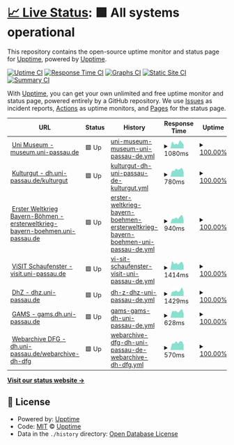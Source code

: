 # [📈 Live Status](https://upptime.github.io/upptime): <!--live status--> **🟩 All systems operational**

This repository contains the open-source uptime monitor and status page for [Upptime](https://upptime.js.org), powered by [Upptime](https://github.com/upptime/upptime).

[![Uptime CI](https://github.com/sepastian/status/workflows/Uptime%20CI/badge.svg)](https://github.com/sepastian/status/actions?query=workflow%3A%22Uptime+CI%22)
[![Response Time CI](https://github.com/sepastian/status/workflows/Response%20Time%20CI/badge.svg)](https://github.com/sepastian/status/actions?query=workflow%3A%22Response+Time+CI%22)
[![Graphs CI](https://github.com/sepastian/status/workflows/Graphs%20CI/badge.svg)](https://github.com/sepastian/status/actions?query=workflow%3A%22Graphs+CI%22)
[![Static Site CI](https://github.com/sepastian/status/workflows/Static%20Site%20CI/badge.svg)](https://github.com/sepastian/status/actions?query=workflow%3A%22Static+Site+CI%22)
[![Summary CI](https://github.com/sepastian/status/workflows/Summary%20CI/badge.svg)](https://github.com/sepastian/status/actions?query=workflow%3A%22Summary+CI%22)

With [Upptime](https://upptime.js.org), you can get your own unlimited and free uptime monitor and status page, powered entirely by a GitHub repository. We use [Issues](https://github.com/upptime/upptime/issues) as incident reports, [Actions](https://github.com/sepastian/status/actions) as uptime monitors, and [Pages](https://upptime.github.io/upptime) for the status page.

<!--start: status pages-->
<!-- This summary is generated by Upptime (https://github.com/upptime/upptime) -->
<!-- Do not edit this manually, your changes will be overwritten -->
<!-- prettier-ignore -->
| URL | Status | History | Response Time | Uptime |
| --- | ------ | ------- | ------------- | ------ |
| <img alt="" src="https://favicons.githubusercontent.com/museum.uni-passau.de" height="13"> [Uni Museum - museum.uni-passau.de](https://museum.uni-passau.de) | 🟩 Up | [uni-museum-museum-uni-passau-de.yml](https://github.com/sepastian/status/commits/HEAD/history/uni-museum-museum-uni-passau-de.yml) | <details><summary><img alt="Response time graph" src="./graphs/uni-museum-museum-uni-passau-de/response-time-week.png" height="20"> 1080ms</summary><br><a href="https://sepastian.github.io/status/history/uni-museum-museum-uni-passau-de"><img alt="Response time 916" src="https://img.shields.io/endpoint?url=https%3A%2F%2Fraw.githubusercontent.com%2Fsepastian%2Fstatus%2FHEAD%2Fapi%2Funi-museum-museum-uni-passau-de%2Fresponse-time.json"></a><br><a href="https://sepastian.github.io/status/history/uni-museum-museum-uni-passau-de"><img alt="24-hour response time 1438" src="https://img.shields.io/endpoint?url=https%3A%2F%2Fraw.githubusercontent.com%2Fsepastian%2Fstatus%2FHEAD%2Fapi%2Funi-museum-museum-uni-passau-de%2Fresponse-time-day.json"></a><br><a href="https://sepastian.github.io/status/history/uni-museum-museum-uni-passau-de"><img alt="7-day response time 1080" src="https://img.shields.io/endpoint?url=https%3A%2F%2Fraw.githubusercontent.com%2Fsepastian%2Fstatus%2FHEAD%2Fapi%2Funi-museum-museum-uni-passau-de%2Fresponse-time-week.json"></a><br><a href="https://sepastian.github.io/status/history/uni-museum-museum-uni-passau-de"><img alt="30-day response time 939" src="https://img.shields.io/endpoint?url=https%3A%2F%2Fraw.githubusercontent.com%2Fsepastian%2Fstatus%2FHEAD%2Fapi%2Funi-museum-museum-uni-passau-de%2Fresponse-time-month.json"></a><br><a href="https://sepastian.github.io/status/history/uni-museum-museum-uni-passau-de"><img alt="1-year response time 916" src="https://img.shields.io/endpoint?url=https%3A%2F%2Fraw.githubusercontent.com%2Fsepastian%2Fstatus%2FHEAD%2Fapi%2Funi-museum-museum-uni-passau-de%2Fresponse-time-year.json"></a></details> | <details><summary><a href="https://sepastian.github.io/status/history/uni-museum-museum-uni-passau-de">100.00%</a></summary><a href="https://sepastian.github.io/status/history/uni-museum-museum-uni-passau-de"><img alt="All-time uptime 100.00%" src="https://img.shields.io/endpoint?url=https%3A%2F%2Fraw.githubusercontent.com%2Fsepastian%2Fstatus%2FHEAD%2Fapi%2Funi-museum-museum-uni-passau-de%2Fuptime.json"></a><br><a href="https://sepastian.github.io/status/history/uni-museum-museum-uni-passau-de"><img alt="24-hour uptime 100.00%" src="https://img.shields.io/endpoint?url=https%3A%2F%2Fraw.githubusercontent.com%2Fsepastian%2Fstatus%2FHEAD%2Fapi%2Funi-museum-museum-uni-passau-de%2Fuptime-day.json"></a><br><a href="https://sepastian.github.io/status/history/uni-museum-museum-uni-passau-de"><img alt="7-day uptime 100.00%" src="https://img.shields.io/endpoint?url=https%3A%2F%2Fraw.githubusercontent.com%2Fsepastian%2Fstatus%2FHEAD%2Fapi%2Funi-museum-museum-uni-passau-de%2Fuptime-week.json"></a><br><a href="https://sepastian.github.io/status/history/uni-museum-museum-uni-passau-de"><img alt="30-day uptime 100.00%" src="https://img.shields.io/endpoint?url=https%3A%2F%2Fraw.githubusercontent.com%2Fsepastian%2Fstatus%2FHEAD%2Fapi%2Funi-museum-museum-uni-passau-de%2Fuptime-month.json"></a><br><a href="https://sepastian.github.io/status/history/uni-museum-museum-uni-passau-de"><img alt="1-year uptime 100.00%" src="https://img.shields.io/endpoint?url=https%3A%2F%2Fraw.githubusercontent.com%2Fsepastian%2Fstatus%2FHEAD%2Fapi%2Funi-museum-museum-uni-passau-de%2Fuptime-year.json"></a></details>
| <img alt="" src="https://favicons.githubusercontent.com/dh.uni-passau.de" height="13"> [Kulturgut - dh.uni-passau.de/kulturgut](https://dh.uni-passau.de/kulturgut/) | 🟩 Up | [kulturgut-dh-uni-passau-de-kulturgut.yml](https://github.com/sepastian/status/commits/HEAD/history/kulturgut-dh-uni-passau-de-kulturgut.yml) | <details><summary><img alt="Response time graph" src="./graphs/kulturgut-dh-uni-passau-de-kulturgut/response-time-week.png" height="20"> 780ms</summary><br><a href="https://sepastian.github.io/status/history/kulturgut-dh-uni-passau-de-kulturgut"><img alt="Response time 731" src="https://img.shields.io/endpoint?url=https%3A%2F%2Fraw.githubusercontent.com%2Fsepastian%2Fstatus%2FHEAD%2Fapi%2Fkulturgut-dh-uni-passau-de-kulturgut%2Fresponse-time.json"></a><br><a href="https://sepastian.github.io/status/history/kulturgut-dh-uni-passau-de-kulturgut"><img alt="24-hour response time 783" src="https://img.shields.io/endpoint?url=https%3A%2F%2Fraw.githubusercontent.com%2Fsepastian%2Fstatus%2FHEAD%2Fapi%2Fkulturgut-dh-uni-passau-de-kulturgut%2Fresponse-time-day.json"></a><br><a href="https://sepastian.github.io/status/history/kulturgut-dh-uni-passau-de-kulturgut"><img alt="7-day response time 780" src="https://img.shields.io/endpoint?url=https%3A%2F%2Fraw.githubusercontent.com%2Fsepastian%2Fstatus%2FHEAD%2Fapi%2Fkulturgut-dh-uni-passau-de-kulturgut%2Fresponse-time-week.json"></a><br><a href="https://sepastian.github.io/status/history/kulturgut-dh-uni-passau-de-kulturgut"><img alt="30-day response time 781" src="https://img.shields.io/endpoint?url=https%3A%2F%2Fraw.githubusercontent.com%2Fsepastian%2Fstatus%2FHEAD%2Fapi%2Fkulturgut-dh-uni-passau-de-kulturgut%2Fresponse-time-month.json"></a><br><a href="https://sepastian.github.io/status/history/kulturgut-dh-uni-passau-de-kulturgut"><img alt="1-year response time 731" src="https://img.shields.io/endpoint?url=https%3A%2F%2Fraw.githubusercontent.com%2Fsepastian%2Fstatus%2FHEAD%2Fapi%2Fkulturgut-dh-uni-passau-de-kulturgut%2Fresponse-time-year.json"></a></details> | <details><summary><a href="https://sepastian.github.io/status/history/kulturgut-dh-uni-passau-de-kulturgut">100.00%</a></summary><a href="https://sepastian.github.io/status/history/kulturgut-dh-uni-passau-de-kulturgut"><img alt="All-time uptime 100.00%" src="https://img.shields.io/endpoint?url=https%3A%2F%2Fraw.githubusercontent.com%2Fsepastian%2Fstatus%2FHEAD%2Fapi%2Fkulturgut-dh-uni-passau-de-kulturgut%2Fuptime.json"></a><br><a href="https://sepastian.github.io/status/history/kulturgut-dh-uni-passau-de-kulturgut"><img alt="24-hour uptime 100.00%" src="https://img.shields.io/endpoint?url=https%3A%2F%2Fraw.githubusercontent.com%2Fsepastian%2Fstatus%2FHEAD%2Fapi%2Fkulturgut-dh-uni-passau-de-kulturgut%2Fuptime-day.json"></a><br><a href="https://sepastian.github.io/status/history/kulturgut-dh-uni-passau-de-kulturgut"><img alt="7-day uptime 100.00%" src="https://img.shields.io/endpoint?url=https%3A%2F%2Fraw.githubusercontent.com%2Fsepastian%2Fstatus%2FHEAD%2Fapi%2Fkulturgut-dh-uni-passau-de-kulturgut%2Fuptime-week.json"></a><br><a href="https://sepastian.github.io/status/history/kulturgut-dh-uni-passau-de-kulturgut"><img alt="30-day uptime 100.00%" src="https://img.shields.io/endpoint?url=https%3A%2F%2Fraw.githubusercontent.com%2Fsepastian%2Fstatus%2FHEAD%2Fapi%2Fkulturgut-dh-uni-passau-de-kulturgut%2Fuptime-month.json"></a><br><a href="https://sepastian.github.io/status/history/kulturgut-dh-uni-passau-de-kulturgut"><img alt="1-year uptime 100.00%" src="https://img.shields.io/endpoint?url=https%3A%2F%2Fraw.githubusercontent.com%2Fsepastian%2Fstatus%2FHEAD%2Fapi%2Fkulturgut-dh-uni-passau-de-kulturgut%2Fuptime-year.json"></a></details>
| <img alt="" src="https://favicons.githubusercontent.com/ersterweltkrieg-bayern-boehmen.uni-passau.de" height="13"> [Erster Weltkrieg Bayern-Böhmen - ersterweltkrieg-bayern-boehmen.uni-passau.de](https://ersterweltkrieg-bayern-boehmen.uni-passau.de/) | 🟩 Up | [erster-weltkrieg-bayern-boehmen-ersterweltkrieg-bayern-boehmen-uni-passau-de.yml](https://github.com/sepastian/status/commits/HEAD/history/erster-weltkrieg-bayern-boehmen-ersterweltkrieg-bayern-boehmen-uni-passau-de.yml) | <details><summary><img alt="Response time graph" src="./graphs/erster-weltkrieg-bayern-boehmen-ersterweltkrieg-bayern-boehmen-uni-passau-de/response-time-week.png" height="20"> 940ms</summary><br><a href="https://sepastian.github.io/status/history/erster-weltkrieg-bayern-boehmen-ersterweltkrieg-bayern-boehmen-uni-passau-de"><img alt="Response time 835" src="https://img.shields.io/endpoint?url=https%3A%2F%2Fraw.githubusercontent.com%2Fsepastian%2Fstatus%2FHEAD%2Fapi%2Ferster-weltkrieg-bayern-boehmen-ersterweltkrieg-bayern-boehmen-uni-passau-de%2Fresponse-time.json"></a><br><a href="https://sepastian.github.io/status/history/erster-weltkrieg-bayern-boehmen-ersterweltkrieg-bayern-boehmen-uni-passau-de"><img alt="24-hour response time 677" src="https://img.shields.io/endpoint?url=https%3A%2F%2Fraw.githubusercontent.com%2Fsepastian%2Fstatus%2FHEAD%2Fapi%2Ferster-weltkrieg-bayern-boehmen-ersterweltkrieg-bayern-boehmen-uni-passau-de%2Fresponse-time-day.json"></a><br><a href="https://sepastian.github.io/status/history/erster-weltkrieg-bayern-boehmen-ersterweltkrieg-bayern-boehmen-uni-passau-de"><img alt="7-day response time 940" src="https://img.shields.io/endpoint?url=https%3A%2F%2Fraw.githubusercontent.com%2Fsepastian%2Fstatus%2FHEAD%2Fapi%2Ferster-weltkrieg-bayern-boehmen-ersterweltkrieg-bayern-boehmen-uni-passau-de%2Fresponse-time-week.json"></a><br><a href="https://sepastian.github.io/status/history/erster-weltkrieg-bayern-boehmen-ersterweltkrieg-bayern-boehmen-uni-passau-de"><img alt="30-day response time 877" src="https://img.shields.io/endpoint?url=https%3A%2F%2Fraw.githubusercontent.com%2Fsepastian%2Fstatus%2FHEAD%2Fapi%2Ferster-weltkrieg-bayern-boehmen-ersterweltkrieg-bayern-boehmen-uni-passau-de%2Fresponse-time-month.json"></a><br><a href="https://sepastian.github.io/status/history/erster-weltkrieg-bayern-boehmen-ersterweltkrieg-bayern-boehmen-uni-passau-de"><img alt="1-year response time 835" src="https://img.shields.io/endpoint?url=https%3A%2F%2Fraw.githubusercontent.com%2Fsepastian%2Fstatus%2FHEAD%2Fapi%2Ferster-weltkrieg-bayern-boehmen-ersterweltkrieg-bayern-boehmen-uni-passau-de%2Fresponse-time-year.json"></a></details> | <details><summary><a href="https://sepastian.github.io/status/history/erster-weltkrieg-bayern-boehmen-ersterweltkrieg-bayern-boehmen-uni-passau-de">100.00%</a></summary><a href="https://sepastian.github.io/status/history/erster-weltkrieg-bayern-boehmen-ersterweltkrieg-bayern-boehmen-uni-passau-de"><img alt="All-time uptime 100.00%" src="https://img.shields.io/endpoint?url=https%3A%2F%2Fraw.githubusercontent.com%2Fsepastian%2Fstatus%2FHEAD%2Fapi%2Ferster-weltkrieg-bayern-boehmen-ersterweltkrieg-bayern-boehmen-uni-passau-de%2Fuptime.json"></a><br><a href="https://sepastian.github.io/status/history/erster-weltkrieg-bayern-boehmen-ersterweltkrieg-bayern-boehmen-uni-passau-de"><img alt="24-hour uptime 100.00%" src="https://img.shields.io/endpoint?url=https%3A%2F%2Fraw.githubusercontent.com%2Fsepastian%2Fstatus%2FHEAD%2Fapi%2Ferster-weltkrieg-bayern-boehmen-ersterweltkrieg-bayern-boehmen-uni-passau-de%2Fuptime-day.json"></a><br><a href="https://sepastian.github.io/status/history/erster-weltkrieg-bayern-boehmen-ersterweltkrieg-bayern-boehmen-uni-passau-de"><img alt="7-day uptime 100.00%" src="https://img.shields.io/endpoint?url=https%3A%2F%2Fraw.githubusercontent.com%2Fsepastian%2Fstatus%2FHEAD%2Fapi%2Ferster-weltkrieg-bayern-boehmen-ersterweltkrieg-bayern-boehmen-uni-passau-de%2Fuptime-week.json"></a><br><a href="https://sepastian.github.io/status/history/erster-weltkrieg-bayern-boehmen-ersterweltkrieg-bayern-boehmen-uni-passau-de"><img alt="30-day uptime 100.00%" src="https://img.shields.io/endpoint?url=https%3A%2F%2Fraw.githubusercontent.com%2Fsepastian%2Fstatus%2FHEAD%2Fapi%2Ferster-weltkrieg-bayern-boehmen-ersterweltkrieg-bayern-boehmen-uni-passau-de%2Fuptime-month.json"></a><br><a href="https://sepastian.github.io/status/history/erster-weltkrieg-bayern-boehmen-ersterweltkrieg-bayern-boehmen-uni-passau-de"><img alt="1-year uptime 100.00%" src="https://img.shields.io/endpoint?url=https%3A%2F%2Fraw.githubusercontent.com%2Fsepastian%2Fstatus%2FHEAD%2Fapi%2Ferster-weltkrieg-bayern-boehmen-ersterweltkrieg-bayern-boehmen-uni-passau-de%2Fuptime-year.json"></a></details>
| <img alt="" src="https://favicons.githubusercontent.com/visit.uni-passau.de" height="13"> [ViSIT Schaufenster - visit.uni-passau.de](https://visit.uni-passau.de/) | 🟩 Up | [vi-sit-schaufenster-visit-uni-passau-de.yml](https://github.com/sepastian/status/commits/HEAD/history/vi-sit-schaufenster-visit-uni-passau-de.yml) | <details><summary><img alt="Response time graph" src="./graphs/vi-sit-schaufenster-visit-uni-passau-de/response-time-week.png" height="20"> 1414ms</summary><br><a href="https://sepastian.github.io/status/history/vi-sit-schaufenster-visit-uni-passau-de"><img alt="Response time 1404" src="https://img.shields.io/endpoint?url=https%3A%2F%2Fraw.githubusercontent.com%2Fsepastian%2Fstatus%2FHEAD%2Fapi%2Fvi-sit-schaufenster-visit-uni-passau-de%2Fresponse-time.json"></a><br><a href="https://sepastian.github.io/status/history/vi-sit-schaufenster-visit-uni-passau-de"><img alt="24-hour response time 1480" src="https://img.shields.io/endpoint?url=https%3A%2F%2Fraw.githubusercontent.com%2Fsepastian%2Fstatus%2FHEAD%2Fapi%2Fvi-sit-schaufenster-visit-uni-passau-de%2Fresponse-time-day.json"></a><br><a href="https://sepastian.github.io/status/history/vi-sit-schaufenster-visit-uni-passau-de"><img alt="7-day response time 1414" src="https://img.shields.io/endpoint?url=https%3A%2F%2Fraw.githubusercontent.com%2Fsepastian%2Fstatus%2FHEAD%2Fapi%2Fvi-sit-schaufenster-visit-uni-passau-de%2Fresponse-time-week.json"></a><br><a href="https://sepastian.github.io/status/history/vi-sit-schaufenster-visit-uni-passau-de"><img alt="30-day response time 1414" src="https://img.shields.io/endpoint?url=https%3A%2F%2Fraw.githubusercontent.com%2Fsepastian%2Fstatus%2FHEAD%2Fapi%2Fvi-sit-schaufenster-visit-uni-passau-de%2Fresponse-time-month.json"></a><br><a href="https://sepastian.github.io/status/history/vi-sit-schaufenster-visit-uni-passau-de"><img alt="1-year response time 1404" src="https://img.shields.io/endpoint?url=https%3A%2F%2Fraw.githubusercontent.com%2Fsepastian%2Fstatus%2FHEAD%2Fapi%2Fvi-sit-schaufenster-visit-uni-passau-de%2Fresponse-time-year.json"></a></details> | <details><summary><a href="https://sepastian.github.io/status/history/vi-sit-schaufenster-visit-uni-passau-de">100.00%</a></summary><a href="https://sepastian.github.io/status/history/vi-sit-schaufenster-visit-uni-passau-de"><img alt="All-time uptime 100.00%" src="https://img.shields.io/endpoint?url=https%3A%2F%2Fraw.githubusercontent.com%2Fsepastian%2Fstatus%2FHEAD%2Fapi%2Fvi-sit-schaufenster-visit-uni-passau-de%2Fuptime.json"></a><br><a href="https://sepastian.github.io/status/history/vi-sit-schaufenster-visit-uni-passau-de"><img alt="24-hour uptime 100.00%" src="https://img.shields.io/endpoint?url=https%3A%2F%2Fraw.githubusercontent.com%2Fsepastian%2Fstatus%2FHEAD%2Fapi%2Fvi-sit-schaufenster-visit-uni-passau-de%2Fuptime-day.json"></a><br><a href="https://sepastian.github.io/status/history/vi-sit-schaufenster-visit-uni-passau-de"><img alt="7-day uptime 100.00%" src="https://img.shields.io/endpoint?url=https%3A%2F%2Fraw.githubusercontent.com%2Fsepastian%2Fstatus%2FHEAD%2Fapi%2Fvi-sit-schaufenster-visit-uni-passau-de%2Fuptime-week.json"></a><br><a href="https://sepastian.github.io/status/history/vi-sit-schaufenster-visit-uni-passau-de"><img alt="30-day uptime 100.00%" src="https://img.shields.io/endpoint?url=https%3A%2F%2Fraw.githubusercontent.com%2Fsepastian%2Fstatus%2FHEAD%2Fapi%2Fvi-sit-schaufenster-visit-uni-passau-de%2Fuptime-month.json"></a><br><a href="https://sepastian.github.io/status/history/vi-sit-schaufenster-visit-uni-passau-de"><img alt="1-year uptime 100.00%" src="https://img.shields.io/endpoint?url=https%3A%2F%2Fraw.githubusercontent.com%2Fsepastian%2Fstatus%2FHEAD%2Fapi%2Fvi-sit-schaufenster-visit-uni-passau-de%2Fuptime-year.json"></a></details>
| <img alt="" src="https://favicons.githubusercontent.com/dhz.uni-passau.de" height="13"> [DhZ - dhz.uni-passau.de](https://dhz.uni-passau.de/) | 🟩 Up | [dh-z-dhz-uni-passau-de.yml](https://github.com/sepastian/status/commits/HEAD/history/dh-z-dhz-uni-passau-de.yml) | <details><summary><img alt="Response time graph" src="./graphs/dh-z-dhz-uni-passau-de/response-time-week.png" height="20"> 1429ms</summary><br><a href="https://sepastian.github.io/status/history/dh-z-dhz-uni-passau-de"><img alt="Response time 1353" src="https://img.shields.io/endpoint?url=https%3A%2F%2Fraw.githubusercontent.com%2Fsepastian%2Fstatus%2FHEAD%2Fapi%2Fdh-z-dhz-uni-passau-de%2Fresponse-time.json"></a><br><a href="https://sepastian.github.io/status/history/dh-z-dhz-uni-passau-de"><img alt="24-hour response time 1213" src="https://img.shields.io/endpoint?url=https%3A%2F%2Fraw.githubusercontent.com%2Fsepastian%2Fstatus%2FHEAD%2Fapi%2Fdh-z-dhz-uni-passau-de%2Fresponse-time-day.json"></a><br><a href="https://sepastian.github.io/status/history/dh-z-dhz-uni-passau-de"><img alt="7-day response time 1429" src="https://img.shields.io/endpoint?url=https%3A%2F%2Fraw.githubusercontent.com%2Fsepastian%2Fstatus%2FHEAD%2Fapi%2Fdh-z-dhz-uni-passau-de%2Fresponse-time-week.json"></a><br><a href="https://sepastian.github.io/status/history/dh-z-dhz-uni-passau-de"><img alt="30-day response time 1412" src="https://img.shields.io/endpoint?url=https%3A%2F%2Fraw.githubusercontent.com%2Fsepastian%2Fstatus%2FHEAD%2Fapi%2Fdh-z-dhz-uni-passau-de%2Fresponse-time-month.json"></a><br><a href="https://sepastian.github.io/status/history/dh-z-dhz-uni-passau-de"><img alt="1-year response time 1353" src="https://img.shields.io/endpoint?url=https%3A%2F%2Fraw.githubusercontent.com%2Fsepastian%2Fstatus%2FHEAD%2Fapi%2Fdh-z-dhz-uni-passau-de%2Fresponse-time-year.json"></a></details> | <details><summary><a href="https://sepastian.github.io/status/history/dh-z-dhz-uni-passau-de">100.00%</a></summary><a href="https://sepastian.github.io/status/history/dh-z-dhz-uni-passau-de"><img alt="All-time uptime 100.00%" src="https://img.shields.io/endpoint?url=https%3A%2F%2Fraw.githubusercontent.com%2Fsepastian%2Fstatus%2FHEAD%2Fapi%2Fdh-z-dhz-uni-passau-de%2Fuptime.json"></a><br><a href="https://sepastian.github.io/status/history/dh-z-dhz-uni-passau-de"><img alt="24-hour uptime 100.00%" src="https://img.shields.io/endpoint?url=https%3A%2F%2Fraw.githubusercontent.com%2Fsepastian%2Fstatus%2FHEAD%2Fapi%2Fdh-z-dhz-uni-passau-de%2Fuptime-day.json"></a><br><a href="https://sepastian.github.io/status/history/dh-z-dhz-uni-passau-de"><img alt="7-day uptime 100.00%" src="https://img.shields.io/endpoint?url=https%3A%2F%2Fraw.githubusercontent.com%2Fsepastian%2Fstatus%2FHEAD%2Fapi%2Fdh-z-dhz-uni-passau-de%2Fuptime-week.json"></a><br><a href="https://sepastian.github.io/status/history/dh-z-dhz-uni-passau-de"><img alt="30-day uptime 100.00%" src="https://img.shields.io/endpoint?url=https%3A%2F%2Fraw.githubusercontent.com%2Fsepastian%2Fstatus%2FHEAD%2Fapi%2Fdh-z-dhz-uni-passau-de%2Fuptime-month.json"></a><br><a href="https://sepastian.github.io/status/history/dh-z-dhz-uni-passau-de"><img alt="1-year uptime 100.00%" src="https://img.shields.io/endpoint?url=https%3A%2F%2Fraw.githubusercontent.com%2Fsepastian%2Fstatus%2FHEAD%2Fapi%2Fdh-z-dhz-uni-passau-de%2Fuptime-year.json"></a></details>
| <img alt="" src="https://favicons.githubusercontent.com/gams.dh.uni-passau.de" height="13"> [GAMS - gams.dh.uni-passau.de](https://gams.dh.uni-passau.de/) | 🟩 Up | [gams-gams-dh-uni-passau-de.yml](https://github.com/sepastian/status/commits/HEAD/history/gams-gams-dh-uni-passau-de.yml) | <details><summary><img alt="Response time graph" src="./graphs/gams-gams-dh-uni-passau-de/response-time-week.png" height="20"> 628ms</summary><br><a href="https://sepastian.github.io/status/history/gams-gams-dh-uni-passau-de"><img alt="Response time 689" src="https://img.shields.io/endpoint?url=https%3A%2F%2Fraw.githubusercontent.com%2Fsepastian%2Fstatus%2FHEAD%2Fapi%2Fgams-gams-dh-uni-passau-de%2Fresponse-time.json"></a><br><a href="https://sepastian.github.io/status/history/gams-gams-dh-uni-passau-de"><img alt="24-hour response time 561" src="https://img.shields.io/endpoint?url=https%3A%2F%2Fraw.githubusercontent.com%2Fsepastian%2Fstatus%2FHEAD%2Fapi%2Fgams-gams-dh-uni-passau-de%2Fresponse-time-day.json"></a><br><a href="https://sepastian.github.io/status/history/gams-gams-dh-uni-passau-de"><img alt="7-day response time 628" src="https://img.shields.io/endpoint?url=https%3A%2F%2Fraw.githubusercontent.com%2Fsepastian%2Fstatus%2FHEAD%2Fapi%2Fgams-gams-dh-uni-passau-de%2Fresponse-time-week.json"></a><br><a href="https://sepastian.github.io/status/history/gams-gams-dh-uni-passau-de"><img alt="30-day response time 676" src="https://img.shields.io/endpoint?url=https%3A%2F%2Fraw.githubusercontent.com%2Fsepastian%2Fstatus%2FHEAD%2Fapi%2Fgams-gams-dh-uni-passau-de%2Fresponse-time-month.json"></a><br><a href="https://sepastian.github.io/status/history/gams-gams-dh-uni-passau-de"><img alt="1-year response time 689" src="https://img.shields.io/endpoint?url=https%3A%2F%2Fraw.githubusercontent.com%2Fsepastian%2Fstatus%2FHEAD%2Fapi%2Fgams-gams-dh-uni-passau-de%2Fresponse-time-year.json"></a></details> | <details><summary><a href="https://sepastian.github.io/status/history/gams-gams-dh-uni-passau-de">100.00%</a></summary><a href="https://sepastian.github.io/status/history/gams-gams-dh-uni-passau-de"><img alt="All-time uptime 99.77%" src="https://img.shields.io/endpoint?url=https%3A%2F%2Fraw.githubusercontent.com%2Fsepastian%2Fstatus%2FHEAD%2Fapi%2Fgams-gams-dh-uni-passau-de%2Fuptime.json"></a><br><a href="https://sepastian.github.io/status/history/gams-gams-dh-uni-passau-de"><img alt="24-hour uptime 100.00%" src="https://img.shields.io/endpoint?url=https%3A%2F%2Fraw.githubusercontent.com%2Fsepastian%2Fstatus%2FHEAD%2Fapi%2Fgams-gams-dh-uni-passau-de%2Fuptime-day.json"></a><br><a href="https://sepastian.github.io/status/history/gams-gams-dh-uni-passau-de"><img alt="7-day uptime 100.00%" src="https://img.shields.io/endpoint?url=https%3A%2F%2Fraw.githubusercontent.com%2Fsepastian%2Fstatus%2FHEAD%2Fapi%2Fgams-gams-dh-uni-passau-de%2Fuptime-week.json"></a><br><a href="https://sepastian.github.io/status/history/gams-gams-dh-uni-passau-de"><img alt="30-day uptime 100.00%" src="https://img.shields.io/endpoint?url=https%3A%2F%2Fraw.githubusercontent.com%2Fsepastian%2Fstatus%2FHEAD%2Fapi%2Fgams-gams-dh-uni-passau-de%2Fuptime-month.json"></a><br><a href="https://sepastian.github.io/status/history/gams-gams-dh-uni-passau-de"><img alt="1-year uptime 99.77%" src="https://img.shields.io/endpoint?url=https%3A%2F%2Fraw.githubusercontent.com%2Fsepastian%2Fstatus%2FHEAD%2Fapi%2Fgams-gams-dh-uni-passau-de%2Fuptime-year.json"></a></details>
| <img alt="" src="https://favicons.githubusercontent.com/dh.uni-passau.de" height="13"> [Webarchive DFG - dh.uni-passau.de/webarchive-dh-dfg](https://dh.uni-passau.de/webarchive-dh-dfg/) | 🟩 Up | [webarchive-dfg-dh-uni-passau-de-webarchive-dh-dfg.yml](https://github.com/sepastian/status/commits/HEAD/history/webarchive-dfg-dh-uni-passau-de-webarchive-dh-dfg.yml) | <details><summary><img alt="Response time graph" src="./graphs/webarchive-dfg-dh-uni-passau-de-webarchive-dh-dfg/response-time-week.png" height="20"> 570ms</summary><br><a href="https://sepastian.github.io/status/history/webarchive-dfg-dh-uni-passau-de-webarchive-dh-dfg"><img alt="Response time 544" src="https://img.shields.io/endpoint?url=https%3A%2F%2Fraw.githubusercontent.com%2Fsepastian%2Fstatus%2FHEAD%2Fapi%2Fwebarchive-dfg-dh-uni-passau-de-webarchive-dh-dfg%2Fresponse-time.json"></a><br><a href="https://sepastian.github.io/status/history/webarchive-dfg-dh-uni-passau-de-webarchive-dh-dfg"><img alt="24-hour response time 521" src="https://img.shields.io/endpoint?url=https%3A%2F%2Fraw.githubusercontent.com%2Fsepastian%2Fstatus%2FHEAD%2Fapi%2Fwebarchive-dfg-dh-uni-passau-de-webarchive-dh-dfg%2Fresponse-time-day.json"></a><br><a href="https://sepastian.github.io/status/history/webarchive-dfg-dh-uni-passau-de-webarchive-dh-dfg"><img alt="7-day response time 570" src="https://img.shields.io/endpoint?url=https%3A%2F%2Fraw.githubusercontent.com%2Fsepastian%2Fstatus%2FHEAD%2Fapi%2Fwebarchive-dfg-dh-uni-passau-de-webarchive-dh-dfg%2Fresponse-time-week.json"></a><br><a href="https://sepastian.github.io/status/history/webarchive-dfg-dh-uni-passau-de-webarchive-dh-dfg"><img alt="30-day response time 537" src="https://img.shields.io/endpoint?url=https%3A%2F%2Fraw.githubusercontent.com%2Fsepastian%2Fstatus%2FHEAD%2Fapi%2Fwebarchive-dfg-dh-uni-passau-de-webarchive-dh-dfg%2Fresponse-time-month.json"></a><br><a href="https://sepastian.github.io/status/history/webarchive-dfg-dh-uni-passau-de-webarchive-dh-dfg"><img alt="1-year response time 544" src="https://img.shields.io/endpoint?url=https%3A%2F%2Fraw.githubusercontent.com%2Fsepastian%2Fstatus%2FHEAD%2Fapi%2Fwebarchive-dfg-dh-uni-passau-de-webarchive-dh-dfg%2Fresponse-time-year.json"></a></details> | <details><summary><a href="https://sepastian.github.io/status/history/webarchive-dfg-dh-uni-passau-de-webarchive-dh-dfg">100.00%</a></summary><a href="https://sepastian.github.io/status/history/webarchive-dfg-dh-uni-passau-de-webarchive-dh-dfg"><img alt="All-time uptime 84.33%" src="https://img.shields.io/endpoint?url=https%3A%2F%2Fraw.githubusercontent.com%2Fsepastian%2Fstatus%2FHEAD%2Fapi%2Fwebarchive-dfg-dh-uni-passau-de-webarchive-dh-dfg%2Fuptime.json"></a><br><a href="https://sepastian.github.io/status/history/webarchive-dfg-dh-uni-passau-de-webarchive-dh-dfg"><img alt="24-hour uptime 100.00%" src="https://img.shields.io/endpoint?url=https%3A%2F%2Fraw.githubusercontent.com%2Fsepastian%2Fstatus%2FHEAD%2Fapi%2Fwebarchive-dfg-dh-uni-passau-de-webarchive-dh-dfg%2Fuptime-day.json"></a><br><a href="https://sepastian.github.io/status/history/webarchive-dfg-dh-uni-passau-de-webarchive-dh-dfg"><img alt="7-day uptime 100.00%" src="https://img.shields.io/endpoint?url=https%3A%2F%2Fraw.githubusercontent.com%2Fsepastian%2Fstatus%2FHEAD%2Fapi%2Fwebarchive-dfg-dh-uni-passau-de-webarchive-dh-dfg%2Fuptime-week.json"></a><br><a href="https://sepastian.github.io/status/history/webarchive-dfg-dh-uni-passau-de-webarchive-dh-dfg"><img alt="30-day uptime 100.00%" src="https://img.shields.io/endpoint?url=https%3A%2F%2Fraw.githubusercontent.com%2Fsepastian%2Fstatus%2FHEAD%2Fapi%2Fwebarchive-dfg-dh-uni-passau-de-webarchive-dh-dfg%2Fuptime-month.json"></a><br><a href="https://sepastian.github.io/status/history/webarchive-dfg-dh-uni-passau-de-webarchive-dh-dfg"><img alt="1-year uptime 84.33%" src="https://img.shields.io/endpoint?url=https%3A%2F%2Fraw.githubusercontent.com%2Fsepastian%2Fstatus%2FHEAD%2Fapi%2Fwebarchive-dfg-dh-uni-passau-de-webarchive-dh-dfg%2Fuptime-year.json"></a></details>

<!--end: status pages-->

[**Visit our status website →**](https://upptime.github.io/upptime)

## 📄 License

- Powered by: [Upptime](https://github.com/upptime/upptime)
- Code: [MIT](./LICENSE) © [Upptime](https://upptime.js.org)
- Data in the `./history` directory: [Open Database License](https://opendatacommons.org/licenses/odbl/1-0/)
